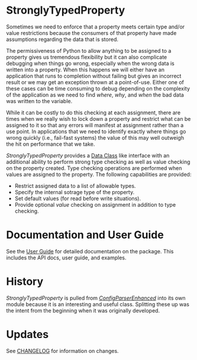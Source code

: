 <!-- GitLab Badges -->


StronglyTypedProperty
=====================

Sometimes we need to enforce that a property meets certain type and/or value restrictions
because the consumers of that property have made assumptions regarding the data that is
stored.

The permissiveness of Python to allow anything to be assigned to a property gives us
tremendous flexibility but it can also complicate debugging when things go wrong,
especially when the wrong data is written into a property. When this happens we will
either have an application that runs to completion without failing but gives an incorrect
result or we may get an exception thrown at a point-of-use. Either one of these cases can
be time consuming to debug depending on the complexity of the application as we need to
find *where*, *why*, and *when* the bad data was written to the variable.

While it can be costly to do this checking at each assignment, there are times
when we really wish to lock down a property and restrict what can be assigned
to it so that any errors will manifest at assignment rather than a use point.
In applications that we need to identify exactly where things go wrong quickly
(i.e., fail-fast systems) the value of this may well outweigh the hit on
performance that we take.

*StronglyTypedProperty* provides a [Data Class][1] like interface with an additional
ability to perform strong type checking as well as value checking on the property
created.
Type checking operations are performed when values are assigned to the property.
The following capabilities are provided:

* Restrict assigned data to a list of allowable types.
* Specify the internal sotrage type of the property.
* Set default values (for read before write situations).
* Provide optional *value* checking on assignment in addition to type checking.

Documentation and User Guide
============================
See the [User Guide][4] for detailed documentation on the package. This includes
the API docs, user guide, and examples.

History
=======
*StronglyTypedProperty* is pulled from [*ConfigParserEnhanced*][3] into its own module
because it is an interesting and useful class. Splitting these up was the intent from
the beginning when it was originally developed.

Updates
=======
See [CHANGELOG][2] for information on changes.


[1]: https://docs.python.org/3/library/dataclasses.html
[2]: https://gitlab.com/semantik-software/code/python/StronglyTypedProperty/-/blob/main/CHANGELOG.md
[3]: https://github.com/sandialabs/ConfigParserEnhanced
[4]: https://semantik-software.gitlab.io/code/python/StronglyTypedProperty/

